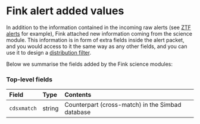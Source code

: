 # Fink alert added values

In addition to the information contained in the incoming raw alerts (see [ZTF alerts](ztf_alerts.md) for example), Fink attached new information coming from the science module. This information is in form of extra fields inside the alert packet, and you would access to it the same way as any other fields, and you can use it to design a [distribution filter](../distribution/introduction.md).

Below we summarise the fields added by the Fink science modules:

### Top-level fields

| Field | Type | Contents |
|:--------|:-------|:--------|
| `cdsxmatch` | string | Counterpart (cross-match) in the Simbad database |
